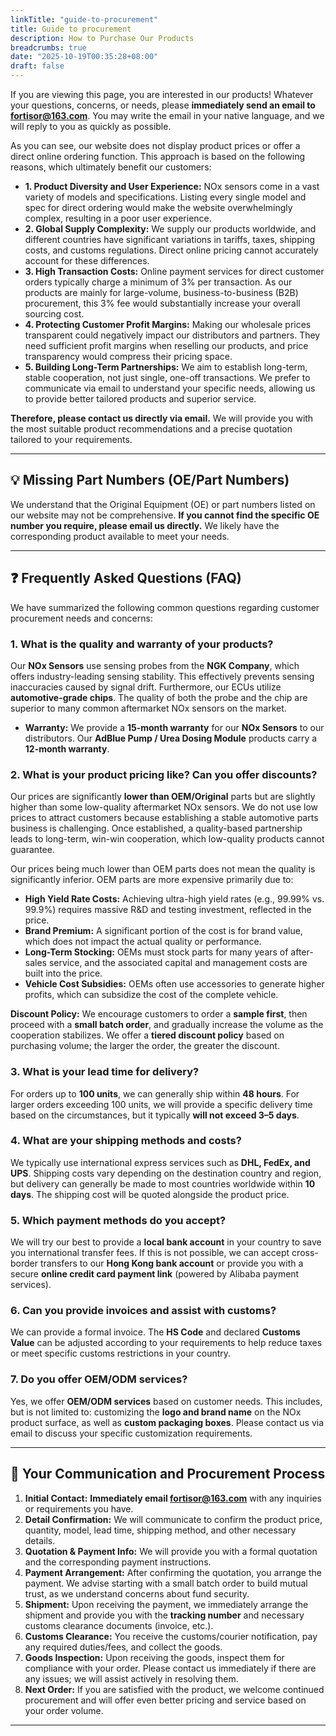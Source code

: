 ```yaml
---
linkTitle: "guide-to-procurement"
title: Guide to procurement
description: How to Purchase Our Products
breadcrumbs: true
date: "2025-10-19T00:35:28+08:00"
draft: false
---
```

If you are viewing this page, you are interested in our products! Whatever your questions, concerns, or needs, please **immediately send an email to fortisor@163.com**. You may write the email in your native language, and we will reply to you as quickly as possible.

As you can see, our website does not display product prices or offer a direct online ordering function. This approach is based on the following reasons, which ultimately benefit our customers:

* **1. Product Diversity and User Experience:** NOx sensors come in a vast variety of models and specifications. Listing every single model and spec for direct ordering would make the website overwhelmingly complex, resulting in a poor user experience.
* **2. Global Supply Complexity:** We supply our products worldwide, and different countries have significant variations in tariffs, taxes, shipping costs, and customs regulations. Direct online pricing cannot accurately account for these differences.
* **3. High Transaction Costs:** Online payment services for direct customer orders typically charge a minimum of 3% per transaction. As our products are mainly for large-volume, business-to-business (B2B) procurement, this 3% fee would substantially increase your overall sourcing cost.
* **4. Protecting Customer Profit Margins:** Making our wholesale prices transparent could negatively impact our distributors and partners. They need sufficient profit margins when reselling our products, and price transparency would compress their pricing space.
* **5. Building Long-Term Partnerships:** We aim to establish long-term, stable cooperation, not just single, one-off transactions. We prefer to communicate via email to understand your specific needs, allowing us to provide better tailored products and superior service.

**Therefore, please contact us directly via email.** We will provide you with the most suitable product recommendations and a precise quotation tailored to your requirements.

***

## 💡 Missing Part Numbers (OE/Part Numbers)

We understand that the Original Equipment (OE) or part numbers listed on our website may not be comprehensive. **If you cannot find the specific OE number you require, please email us directly.** We likely have the corresponding product available to meet your needs.

***

## ❓ Frequently Asked Questions (FAQ)

We have summarized the following common questions regarding customer procurement needs and concerns:

### **1. What is the quality and warranty of your products?**

Our **NOx Sensors** use sensing probes from the **NGK Company**, which offers industry-leading sensing stability. This effectively prevents sensing inaccuracies caused by signal drift. Furthermore, our ECUs utilize **automotive-grade chips**. The quality of both the probe and the chip are superior to many common aftermarket NOx sensors on the market.

* **Warranty:** We provide a **15-month warranty** for our **NOx Sensors** to our distributors. Our **AdBlue Pump / Urea Dosing Module** products carry a **12-month warranty**.

### **2. What is your product pricing like? Can you offer discounts?**

Our prices are significantly **lower than OEM/Original** parts but are slightly higher than some low-quality aftermarket NOx sensors. We do not use low prices to attract customers because establishing a stable automotive parts business is challenging. Once established, a quality-based partnership leads to long-term, win-win cooperation, which low-quality products cannot guarantee.

Our prices being much lower than OEM parts does not mean the quality is significantly inferior. OEM parts are more expensive primarily due to:

* **High Yield Rate Costs:** Achieving ultra-high yield rates (e.g., 99.99% vs. 99.9%) requires massive R&D and testing investment, reflected in the price.
* **Brand Premium:** A significant portion of the cost is for brand value, which does not impact the actual quality or performance.
* **Long-Term Stocking:** OEMs must stock parts for many years of after-sales service, and the associated capital and management costs are built into the price.
* **Vehicle Cost Subsidies:** OEMs often use accessories to generate higher profits, which can subsidize the cost of the complete vehicle.

**Discount Policy:** We encourage customers to order a **sample first**, then proceed with a **small batch order**, and gradually increase the volume as the cooperation stabilizes. We offer a **tiered discount policy** based on purchasing volume; the larger the order, the greater the discount.

### **3. What is your lead time for delivery?**

For orders up to **100 units**, we can generally ship within **48 hours**. For larger orders exceeding 100 units, we will provide a specific delivery time based on the circumstances, but it typically **will not exceed 3–5 days**.

### **4. What are your shipping methods and costs?**

We typically use international express services such as **DHL, FedEx, and UPS**. Shipping costs vary depending on the destination country and region, but delivery can generally be made to most countries worldwide within **10 days**. The shipping cost will be quoted alongside the product price.

### **5. Which payment methods do you accept?**

We will try our best to provide a **local bank account** in your country to save you international transfer fees. If this is not possible, we can accept cross-border transfers to our **Hong Kong bank account** or provide you with a secure **online credit card payment link** (powered by Alibaba payment services).

### **6. Can you provide invoices and assist with customs?**

We can provide a formal invoice. The **HS Code** and declared **Customs Value** can be adjusted according to your requirements to help reduce taxes or meet specific customs restrictions in your country.

### **7. Do you offer OEM/ODM services?**

Yes, we offer **OEM/ODM services** based on customer needs. This includes, but is not limited to: customizing the **logo and brand name** on the NOx product surface, as well as **custom packaging boxes**. Please contact us via email to discuss your specific customization requirements.

***

## 🤝 Your Communication and Procurement Process

1.  **Initial Contact:** **Immediately email fortisor@163.com** with any inquiries or requirements you have.
2.  **Detail Confirmation:** We will communicate to confirm the product price, quantity, model, lead time, shipping method, and other necessary details.
3.  **Quotation & Payment Info:** We will provide you with a formal quotation and the corresponding payment instructions.
4.  **Payment Arrangement:** After confirming the quotation, you arrange the payment. We advise starting with a small batch order to build mutual trust, as we understand concerns about fund security.
5.  **Shipment:** Upon receiving the payment, we immediately arrange the shipment and provide you with the **tracking number** and necessary customs clearance documents (invoice, etc.).
6.  **Customs Clearance:** You receive the customs/courier notification, pay any required duties/fees, and collect the goods.
7.  **Goods Inspection:** Upon receiving the goods, inspect them for compliance with your order. Please contact us immediately if there are any issues; we will assist actively in resolving them.
8.  **Next Order:** If you are satisfied with the product, we welcome continued procurement and will offer even better pricing and service based on your order volume.

***